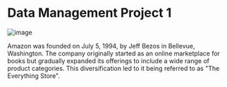 # Data Management Project 1
![image](https://github.com/radzmi/STQD6324_Data_Management_Assigment1/assets/152348714/f6d841a6-7b7b-4d07-b901-2dd849436a1b)


Amazon was founded on July 5, 1994, by Jeff Bezos in Bellevue, Washington. The company originally started as an online marketplace for books but gradually expanded its offerings to include a wide range of product categories. This diversification led to it being referred to as "The Everything Store".

